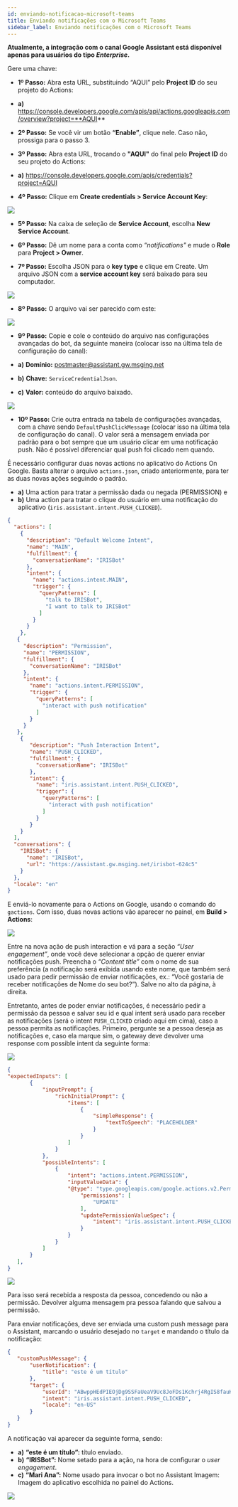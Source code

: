 ```yaml
---
id: enviando-notificacao-microsoft-teams
title: Enviando notificações com o Microsoft Teams
sidebar_label: Enviando notificações com o Microsoft Teams
---
```

**Atualmente, a integração com o canal Google Assistant está disponível apenas para usuários do tipo *Enterprise*.**

Gere uma chave:

* **1º Passo:** Abra esta URL, substituindo “AQUI” pelo **Project ID** do seu projeto do Actions:
* **a)** https://console.developers.google.com/apis/api/actions.googleapis.com/overview?project=**AQUI**

* **2º Passo:** Se você vir um botão **“Enable”**, clique nele. Caso não, prossiga para o passo 3.

* **3º Passo:** Abra esta URL, trocando o **"AQUI"** do final pelo **Project ID** do seu projeto do Actions:
* **a)** https://console.developers.google.com/apis/credentials?project=AQUI

* **4º Passo:** Clique em **Create credentials > Service Account Key**:

![](/img/channels/google-assistant/enviando-notificacao-google-assistant-2.png)<br>

* **5º Passo:** Na caixa de seleção de **Service Account**, escolha **New Service Account**.

* **6º Passo:** Dê um nome para a conta como *“notifications"* e mude o **Role** para **Project > Owner**.

* **7º Passo:** Escolha JSON para o **key type** e clique em Create. Um arquivo JSON com a **service account key** será baixado para seu computador.

![](/img/channels/google-assistant/enviando-notificacao-google-assistant-3.png)<br>

* **8º Passo:** O arquivo vai ser parecido com este:

![](/img/channels/google-assistant/enviando-notificacao-google-assistant-4.png)<br>

* **9º Passo:** Copie e cole o conteúdo do arquivo nas configurações avançadas do bot, da seguinte maneira (colocar isso na última tela de configuração do canal):

* **a)** **Domínio:** postmaster@assistant.gw.msging.net
* **b)** **Chave:** `ServiceCredentialJson`.
* **c)** **Valor:** conteúdo do arquivo baixado.

![](/img/channels/google-assistant/enviando-notificacao-google-assistant-5.png)<br>

* **10º Passo:** Crie outra entrada na tabela de configurações avançadas, com a chave sendo `DefaultPushClickMessage` (colocar isso na última tela de configuração do canal). O valor será a mensagem enviada por padrão para o bot sempre que um usuário clicar em uma notificação push. Não é possível diferenciar qual push foi clicado nem quando.

É necessário configurar duas novas actions no aplicativo do Actions On Google. Basta alterar o arquivo `actions.json`, criado anteriormente, para ter as duas novas ações seguindo o padrão.
* **a)** Uma action para tratar a permissão dada ou negada (PERMISSION) e
* **b)** Uma action para tratar o clique do usuário em uma notificação do aplicativo (`iris.assistant.intent.PUSH_CLICKED`).

```json
{
  "actions": [
    {
      "description": "Default Welcome Intent",
      "name": "MAIN",
      "fulfillment": {
        "conversationName": "IRISBot"
      },
      "intent": {
        "name": "actions.intent.MAIN",
        "trigger": {
          "queryPatterns": [
            "talk to IRISBot",
            "I want to talk to IRISBot"
          ]
        }
      }
    },
   {
     "description": "Permission",
     "name": "PERMISSION",
     "fulfillment": {
       "conversationName": "IRISBot"
     },
     "intent": {
       "name": "actions.intent.PERMISSION",
       "trigger": {
         "queryPatterns": [
           "interact with push notification"
         ]
       }
     }
   },
    {
       "description": "Push Interaction Intent",
       "name": "PUSH_CLICKED",
       "fulfillment": {
         "conversationName": "IRISBot"
       },
       "intent": {
         "name": "iris.assistant.intent.PUSH_CLICKED",
         "trigger": {
           "queryPatterns": [
             "interact with push notification"
           ]
         }
       }
    }
  ],
  "conversations": {
    "IRISBot": {
      "name": "IRISBot",
      "url": "https://assistant.gw.msging.net/irisbot-624c5"
    }
  },
  "locale": "en"
}
```
E enviá-lo novamente para o Actions on Google, usando o comando do `gactions`. Com isso, duas novas actions vão aparecer no painel, em **Build > Actions**:

![](/img/channels/google-assistant/enviando-notificacao-google-assistant-6.png)<br>

Entre na nova ação de push interaction e vá para a seção *“User engagement”*, onde você deve selecionar a opção de querer enviar notificações push. Preencha o *“Content title”* com o nome de sua preferência (a notificação será exibida usando este nome, que também será usado para pedir permissão de enviar notificações, ex.: “Você gostaria de receber notificações de Nome do seu bot?”). Salve no alto da página, à direita.



Entretanto, antes de poder enviar notificações, é necessário pedir a permissão da pessoa e salvar seu id e qual intent será usado para receber as notificações (será o intent `PUSH_CLICKED` criado aqui em cima), caso a pessoa permita as notificações. Primeiro, pergunte se a pessoa deseja as notificações e, caso ela marque sim, o gateway deve devolver uma response com possible intent da seguinte forma:

![](/img/channels/google-assistant/enviando-notificacao-google-assistant-7.png)<br>

```json
{
"expectedInputs": [
       {
           "inputPrompt": {
               "richInitialPrompt": {
                   "items": [
                       {
                           "simpleResponse": {
                               "textToSpeech": "PLACEHOLDER"
                           }
                       }
                   ]
               }
           },
           "possibleIntents": [
               {
                   "intent": "actions.intent.PERMISSION",
                   "inputValueData": {                       
                   "@type": "type.googleapis.com/google.actions.v2.PermissionValueSpec",
                       "permissions": [
                           "UPDATE"
                       ],
                       "updatePermissionValueSpec": {
                           "intent": "iris.assistant.intent.PUSH_CLICKED"
                       }
                   }
               }
           ]
       }
   ],
}
```
![](/img/channels/google-assistant/enviando-notificacao-google-assistant-8.png)<br>

Para isso será recebida a resposta da pessoa, concedendo ou não a permissão. Devolver alguma mensagem pra pessoa falando que salvou a permissão.

Para enviar notificações, deve ser enviada uma custom push message para o Assistant, marcando o usuário desejado no `target` e mandando o título da notificação:

```json
{
   "customPushMessage": {
       "userNotification": {
           "title": "este é um título"
       },
       "target": {
           "userId": "ABwppHEdPIEOjDg9SSFaUeaV9Uc8JoFDs1Kchrj4RgIS8fauKNfpr3K5ag",
           "intent": "iris.assistant.intent.PUSH_CLICKED",
           "locale": "en-US"
       }
   }
}
```

A notificação vai aparecer da seguinte forma, sendo:
* **a)** **“este é um título”:** título enviado.
* **b)** **“IRISBot”:** Nome setado para a ação, na hora de configurar o *user engagement*.
* **c)** **“Mari Ana”:** Nome usado para invocar o bot no Assistant
Imagem: Imagem do aplicativo escolhida no painel do Actions.

![](/img/channels/google-assistant/enviando-notificacao-google-assistant-9.png)<br>
